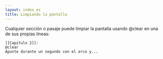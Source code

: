 ```yaml
---
layout: index_es
title: Limpiando la pantalla
---
```


Cualquier secci&oacute;n o pasaje puede limpiar la pantalla usando @clear en una de sus propias l&iacute;neas:

    [[Capitulo 2]]:
    @clear
    Apunte durante un segundo con el arco y...
